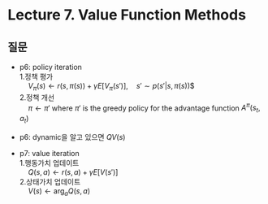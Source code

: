 # Lecture 7. Value Function Methods

## 질문
- p6: policy iteration  
  1.정책 평가  
  $\quad V_\pi(s)\leftarrow r(s,\pi(s))+\gamma E\left[V_\pi(s')\right], \quad s'\sim p(s'|s,\pi(s))$$  
  2.정책 개선  
  $\quad \pi\leftarrow \pi'$ where $\pi'$ is the greedy policy for the advantage function $A^\pi (s_t,a_t)$
- p6: dynamic을 알고 있으면 $Q$$V(s)$
  
- p7: value iteration  
  1.행동가치 업데이트  
  $\quad Q(s,a)\leftarrow r(s,a)+\gamma E[V(s')]$  
  2.상태가치 업데이트  
  $\quad V(s)\leftarrow \arg_a Q(s,a)$  


